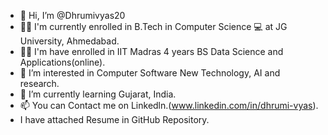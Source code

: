 - 👋 Hi, I’m @Dhrumivyas20
- 👩‍🎓 I'm currently enrolled in B.Tech in Computer Science 💻 at JG University, Ahmedabad.
- 👩‍🎓 I'm have enrolled in IIT Madras 4 years BS Data Science and Applications(online).
- 👀 I’m interested in Computer Software New Technology, AI and research.
- 🌱 I’m currently learning Gujarat, India.
- 📫 You can Contact me on Linkedln.(www.linkedin.com/in/dhrumi-vyas).
- I have attached Resume in GitHub Repository.


<!---
Dhrumivyas20/Dhrumivyas20 is a ✨ special ✨ repository because its `README.md` (this file) appears on your GitHub profile.
You can click the Preview link to take a look at your changes.
--->
